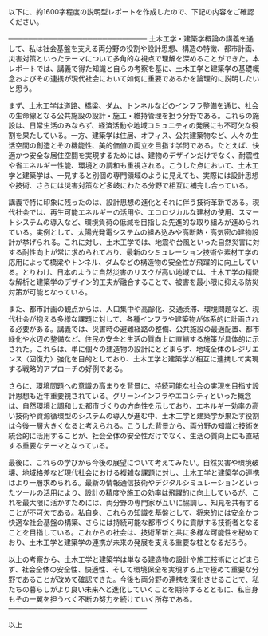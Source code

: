以下に、約1600字程度の説明型レポートを作成したので、下記の内容をご確認ください。

────────────────────────────
土木工学・建築学概論の講義を通して、私は社会基盤を支える両分野の役割や設計思想、構造の特徴、都市計画、災害対策といったテーマについて多角的な視点で理解を深めることができた。本レポートでは、講義で得た知識と自らの考察を基に、土木工学と建築学の基礎概念およびその連携が現代社会において如何に重要であるかを論理的に説明したいと思う。

まず、土木工学は道路、橋梁、ダム、トンネルなどのインフラ整備を通じ、社会の生命線となる公共施設の設計・施工・維持管理を担う分野である。これらの施設は、日常生活のみならず、経済活動や地域コミュニティの発展にも不可欠な役割を果たしている。一方、建築学は住居、オフィス、公共建築物など、人々の生活空間の創造とその機能性、美的価値の両立を目指す学問である。たとえば、快適かつ安全な居住空間を実現するためには、建物のデザインだけでなく、耐震性や省エネルギー性能、環境との調和も重視される。こうした点において、土木工学と建築学は、一見すると別個の専門領域のように見えても、実際には設計思想や技術、さらには災害対策など多岐にわたる分野で相互に補完し合っている。

講義で特に印象に残ったのは、設計思想の進化とそれに伴う技術革新である。現代社会では、再生可能エネルギーの活用や、エコロジカルな建材の使用、スマートシステムの導入など、環境負荷の低減を目指した先進的な取り組みが進められている。実例として、太陽光発電システムの組み込みや高断熱・高気密の建物設計が挙げられる。これに対し、土木工学では、地震や台風といった自然災害に対する耐性向上が常に求められており、最新のシミュレーション技術や素材工学の応用によって橋梁やトンネル、ダムなどの構造物の安全性が飛躍的に向上している。とりわけ、日本のように自然災害のリスクが高い地域では、土木工学の精緻な解析と建築学のデザイン的工夫が融合することで、被害を最小限に抑える防災対策が可能となっている。

また、都市計画の観点からは、人口集中や高齢化、交通渋滞、環境問題など、現代社会が抱える多様な課題に対して、各種インフラや建築物が体系的に計画される必要がある。講義では、災害時の避難経路の整備、公共施設の最適配置、都市緑化や水辺の整備など、住民の安全と生活の質向上に直結する施策が具体的に示された。これらは、単に個々の建造物の設計にとどまらず、地域全体のレジリエンス（回復力）強化を目的としており、土木工学と建築学が相互に連携して実現する戦略的アプローチの好例である。

さらに、環境問題への意識の高まりを背景に、持続可能な社会の実現を目指す設計思想も近年重要視されている。グリーンインフラやエコシティといった概念は、自然環境と調和した都市づくりの方向性を示しており、エネルギー効率の高い技術や資源循環型のシステムの導入が進む中、土木工学と建築学が果たす役割は今後一層大きくなると考えられる。こうした背景から、両分野の知識と技術を統合的に活用することが、社会全体の安全性だけでなく、生活の質向上にも直結する重要なテーマとなっている。

最後に、これらの学びから今後の展望について考えてみたい。自然災害や環境破壊、地域格差など現代社会における複雑な課題に対し、土木工学と建築学の連携はより一層求められる。最新の情報通信技術やデジタルシミュレーションといったツールの活用により、設計の精度や施工の効率は飛躍的に向上しているが、これを最大限に活かすためには、両分野の専門家が互いに協調し、知見を共有することが不可欠である。私自身、これらの知識を基盤として、将来的には安全かつ快適な社会基盤の構築、さらには持続可能な都市づくりに貢献する技術者となることを目指している。これからの社会は、技術革新と共に多様な可能性を秘めており、土木工学と建築学の連携が未来の発展を支える重要な柱となるだろう。

以上の考察から、土木工学と建築学は単なる建造物の設計や施工技術にとどまらず、社会全体の安全性、快適性、そして環境保全を実現する上で極めて重要な分野であることが改めて確認できた。今後も両分野の連携を深化させることで、私たちの暮らしがより良い未来へと進化していくことを期待するとともに、私自身もその一翼を担うべく不断の努力を続けていく所存である。
────────────────────────────

以上
